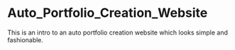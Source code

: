 # Auto_Portfolio_Creation_Website
This is an intro to an auto portfolio creation website which looks simple and fashionable. 
